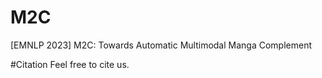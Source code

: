 # M2C
[EMNLP 2023] M2C: Towards Automatic Multimodal Manga Complement


#Citation
Feel free to cite us.
